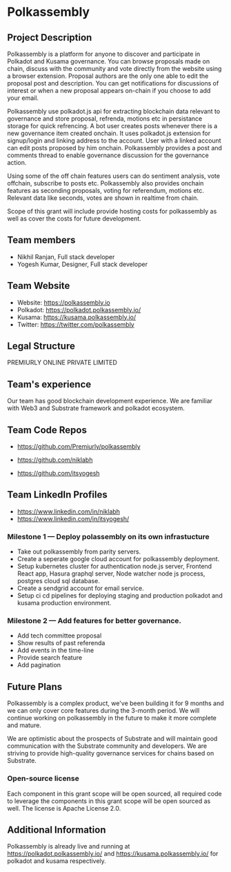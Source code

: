 # Polkassembly

## Project Description

Polkassembly is a platform for anyone to discover and participate in Polkadot and Kusama governance. You can browse proposals made on chain, discuss with the community and vote directly from the website using a browser extension. Proposal authors are the only one able to edit the proposal post and description. You can get notifications for discussions of interest or when a new proposal appears on-chain if you choose to add your email.

Polkassembly use polkadot.js api for extracting blockchain data relevant to governance and store proposal, refrenda, motions etc in persistance storage for quick refrencing. A bot user creates posts whenever there is a new governance item created onchain. It uses polkadot.js extension for signup/login and linking address to the account. User with a linked account can edit posts proposed by him onchain. Polkassembly provides a post and comments thread to enable governance discussion for the governance action.

Using some of the off chain features users can do sentiment analysis, vote offchain, subscribe to posts etc. Polkassembly also provides onchain features as seconding proposals, voting for referendum, motions etc. Relevant data like seconds, votes are shown in realtime from chain.

Scope of this grant will include provide hosting costs for polkassembly as well as cover the costs for future development.

## Team members
* Nikhil Ranjan, Full stack developer
* Yogesh Kumar, Designer, Full stack developer

## Team Website
* Website: https://polkassembly.io
* Polkadot: https://polkadot.polkassembly.io/
* Kusama: https://kusama.polkassembly.io/
* Twitter: https://twitter.com/polkassembly

## Legal Structure
PREMIURLY ONLINE PRIVATE LIMITED

## Team's experience
Our team has good blockchain development experience. We are familiar with Web3 and Substrate framework and polkadot ecosystem.

## Team Code Repos
* https://github.com/Premiurly/polkassembly

* https://github.com/niklabh
* https://github.com/itsyogesh

## Team LinkedIn Profiles
* https://www.linkedin.com/in/niklabh
* https://www.linkedin.com/in/itsyogesh/

### Milestone 1 — Deploy polassembly on its own infrastucture
* Take out polkassembly from parity servers.
* Create a seperate google cloud account for polkassembly deployment.
* Setup kubernetes cluster for authentication node.js server, Frontend React app, Hasura graphql server, Node watcher node js process, postgres cloud sql database.
* Create a sendgrid account for email service.
* Setup ci cd pipelines for deploying staging and production polkadot and kusama production environment.

### Milestone 2 — Add features for better governance.
* Add tech committee proposal
* Show results of past referenda
* Add events in the time-line
* Provide search feature
* Add pagination

## Future Plans
Polkassembly is a complex product, we've been building it for 9 months and we can only cover core features during the 3-month period. We will continue working on polkassembly in the future to make it more complete and mature.

We are optimistic about the prospects of Substrate and will maintain good communication with the Substrate community and developers. We are striving to provide high-quality governance services for chains based on Substrate.

### Open-source license
Each component in this grant scope will be open sourced, all required code to leverage the components in this grant scope will be open sourced as well. The license is Apache License 2.0.

## Additional Information
Polkassembly is already live and running at https://polkadot.polkassembly.io/ and https://kusama.polkassembly.io/ for polkadot and kusama respectively.
